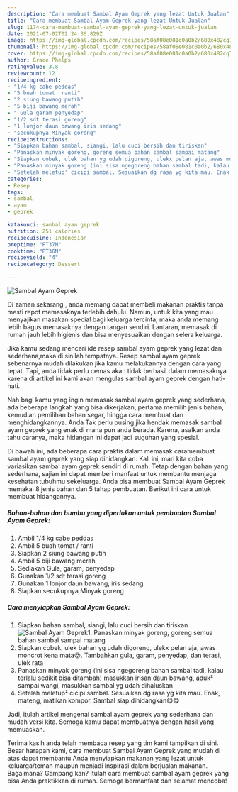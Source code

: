 ```yaml
---
description: "Cara membuat Sambal Ayam Geprek yang lezat Untuk Jualan"
title: "Cara membuat Sambal Ayam Geprek yang lezat Untuk Jualan"
slug: 1174-cara-membuat-sambal-ayam-geprek-yang-lezat-untuk-jualan
date: 2021-07-02T02:24:36.829Z
image: https://img-global.cpcdn.com/recipes/58af08e081c0a0b2/680x482cq70/sambal-ayam-geprek-foto-resep-utama.jpg
thumbnail: https://img-global.cpcdn.com/recipes/58af08e081c0a0b2/680x482cq70/sambal-ayam-geprek-foto-resep-utama.jpg
cover: https://img-global.cpcdn.com/recipes/58af08e081c0a0b2/680x482cq70/sambal-ayam-geprek-foto-resep-utama.jpg
author: Grace Phelps
ratingvalue: 3.8
reviewcount: 12
recipeingredient:
- "1/4 kg cabe peddas"
- "5 buah tomat  ranti"
- "2 siung bawang putih"
- "5 biji bawang merah"
- " Gula garam penyedap"
- "1/2 sdt terasi goreng"
- "1 lonjor daun bawang iris sedang"
- "secukupnya Minyak goreng"
recipeinstructions:
- "Siapkan bahan sambal, siangi, lalu cuci bersih dan tiriskan"
- "Panaskan minyak goreng, goreng semua bahan sambal sampai matang"
- "Siapkan cobek, ulek bahan yg udah digoreng, ulekx pelan aja, awas moncrot kena mata😝. Tambahkan gula, garam, penyedap, dan terasi, ulek rata"
- "Panaskan minyak goreng (ini sisa ngegoreng bahan sambal tadi, kalau terlalu sedikit bisa ditambah) masukkan irisan daun bawang, aduk² sampai wangi, masukkan sambal yg udah dihaluskan"
- "Setelah meletup² cicipi sambal. Sesuaikan dg rasa yg kita mau. Enak, mateng, matikan kompor. Sambal siap dihidangkan😋😋"
categories:
- Resep
tags:
- sambal
- ayam
- geprek

katakunci: sambal ayam geprek 
nutrition: 251 calories
recipecuisine: Indonesian
preptime: "PT37M"
cooktime: "PT36M"
recipeyield: "4"
recipecategory: Dessert

---
```



![Sambal Ayam Geprek](https://img-global.cpcdn.com/recipes/58af08e081c0a0b2/680x482cq70/sambal-ayam-geprek-foto-resep-utama.jpg)

Di zaman  sekarang , anda memang dapat membeli makanan praktis tanpa mesti repot memasaknya terlebih dahulu. Namun, untuk kita yang mau menyajikan masakan special bagi keluarga tercinta, maka anda memang lebih bagus memasaknya dengan tangan sendiri. Lantaran, memasak di rumah jauh lebih higienis dan bisa menyesuaikan dengan selera keluarga.

Jika kamu sedang mencari ide resep sambal ayam geprek yang lezat dan sederhana,maka di sinilah tempatnya. Resep sambal ayam geprek  sebenarnya mudah dilakukan jika kamu melakukannya dengan cara yang tepat. Tapi, anda tidak perlu cemas akan tidak berhasil dalam memasaknya 
karena di artikel ini kami akan mengulas sambal ayam geprek dengan hati-hati.  



Nah bagi kamu yang ingin memasak sambal ayam geprek yang sederhana, ada beberapa langkah yang bisa dikerjakan, pertama memilih jenis bahan, kemudian pemilihan bahan segar, hingga cara membuat dan menghidangkannya. Anda Tak perlu pusing jika hendak memasak sambal ayam geprek yang enak di mana pun anda berada. Karena, asalkan anda  tahu caranya, maka hidangan ini dapat jadi suguhan yang spesial.

Di bawah ini, ada beberapa cara praktis  dalam memasak caramembuat sambal ayam geprek yang siap dihidangkan. Kali ini, mari kita coba variasikan sambal ayam geprek sendiri di rumah. Tetap dengan bahan yang sederhana, sajian ini dapat memberi manfaat untuk membantu menjaga kesehatan tubuhmu sekeluarga. Anda bisa membuat Sambal Ayam Geprek memakai 8 jenis bahan dan 5 tahap pembuatan. Berikut ini cara untuk membuat hidangannya.

<!--inarticleads1-->

##### Bahan-bahan dan bumbu yang diperlukan untuk pembuatan Sambal Ayam Geprek:

1. Ambil 1/4 kg cabe peddas
1. Ambil 5 buah tomat / ranti
1. Siapkan 2 siung bawang putih
1. Ambil 5 biji bawang merah
1. Sediakan  Gula, garam, penyedap
1. Gunakan 1/2 sdt terasi goreng
1. Gunakan 1 lonjor daun bawang, iris sedang
1. Siapkan secukupnya Minyak goreng




<!--inarticleads2-->

##### Cara menyiapkan Sambal Ayam Geprek:

1. Siapkan bahan sambal, siangi, lalu cuci bersih dan tiriskan
<img src="https://img-global.cpcdn.com/steps/d4e6cf9bc5948fc9/160x128cq70/sambal-ayam-geprek-langkah-memasak-1-foto.jpg" alt="Sambal Ayam Geprek">1. Panaskan minyak goreng, goreng semua bahan sambal sampai matang
1. Siapkan cobek, ulek bahan yg udah digoreng, ulekx pelan aja, awas moncrot kena mata😝. Tambahkan gula, garam, penyedap, dan terasi, ulek rata
1. Panaskan minyak goreng (ini sisa ngegoreng bahan sambal tadi, kalau terlalu sedikit bisa ditambah) masukkan irisan daun bawang, aduk² sampai wangi, masukkan sambal yg udah dihaluskan
1. Setelah meletup² cicipi sambal. Sesuaikan dg rasa yg kita mau. Enak, mateng, matikan kompor. Sambal siap dihidangkan😋😋




Jadi, itulah artikel mengenai  sambal ayam geprek  yang sederhana dan mudah versi kita. Semoga kamu dapat membuatnya dengan hasil yang memuaskan. 

Terima kasih anda telah membaca resep yang tim kami tampilkan di sini. Besar harapan kami, cara membuat  Sambal Ayam Geprek yang mudah di atas dapat membantu Anda menyiapkan makanan yang lezat untuk keluarga/teman maupun menjadi inspirasi dalam berjualan makanan. Bagaimana? Gampang kan? Itulah cara membuat sambal ayam geprek yang bisa Anda praktikkan di rumah. Semoga bermanfaat dan selamat mencoba!

